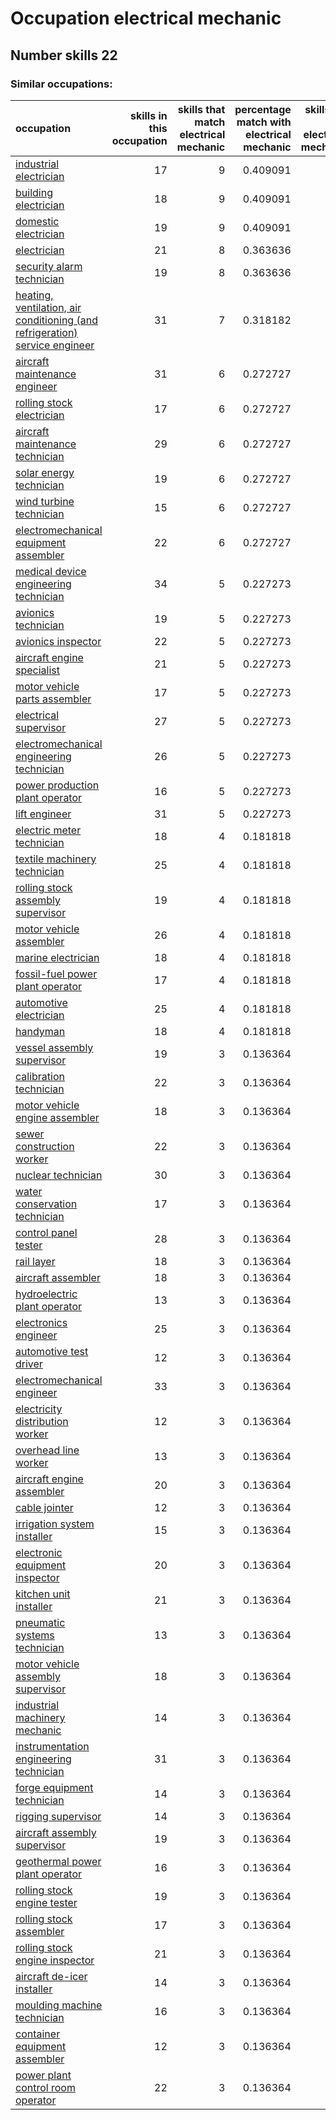 # Occupation electrical mechanic
## Number skills 22
### Similar occupations:
| occupation                                                                                                                                                    |   skills in this occupation |   skills that match electrical mechanic |   percentage match with electrical mechanic |   skills not in electrical mechanic |
|:--------------------------------------------------------------------------------------------------------------------------------------------------------------|----------------------------:|----------------------------------------:|--------------------------------------------:|------------------------------------:|
| [industrial electrician](industrial_electrician.md)                                                                                                           |                          17 |                                       9 |                                    0.409091 |                                   8 |
| [building electrician](building_electrician.md)                                                                                                               |                          18 |                                       9 |                                    0.409091 |                                   9 |
| [domestic electrician](domestic_electrician.md)                                                                                                               |                          19 |                                       9 |                                    0.409091 |                                  10 |
| [electrician](electrician.md)                                                                                                                                 |                          21 |                                       8 |                                    0.363636 |                                  13 |
| [security alarm technician](security_alarm_technician.md)                                                                                                     |                          19 |                                       8 |                                    0.363636 |                                  11 |
| [heating, ventilation, air conditioning (and refrigeration) service engineer](heating,_ventilation,_air_conditioning_(and_refrigeration)_service_engineer.md) |                          31 |                                       7 |                                    0.318182 |                                  24 |
| [aircraft maintenance engineer](aircraft_maintenance_engineer.md)                                                                                             |                          31 |                                       6 |                                    0.272727 |                                  25 |
| [rolling stock electrician](rolling_stock_electrician.md)                                                                                                     |                          17 |                                       6 |                                    0.272727 |                                  11 |
| [aircraft maintenance technician](aircraft_maintenance_technician.md)                                                                                         |                          29 |                                       6 |                                    0.272727 |                                  23 |
| [solar energy technician](solar_energy_technician.md)                                                                                                         |                          19 |                                       6 |                                    0.272727 |                                  13 |
| [wind turbine technician](wind_turbine_technician.md)                                                                                                         |                          15 |                                       6 |                                    0.272727 |                                   9 |
| [electromechanical equipment assembler](electromechanical_equipment_assembler.md)                                                                             |                          22 |                                       6 |                                    0.272727 |                                  16 |
| [medical device engineering technician](medical_device_engineering_technician.md)                                                                             |                          34 |                                       5 |                                    0.227273 |                                  29 |
| [avionics technician](avionics_technician.md)                                                                                                                 |                          19 |                                       5 |                                    0.227273 |                                  14 |
| [avionics inspector](avionics_inspector.md)                                                                                                                   |                          22 |                                       5 |                                    0.227273 |                                  17 |
| [aircraft engine specialist](aircraft_engine_specialist.md)                                                                                                   |                          21 |                                       5 |                                    0.227273 |                                  16 |
| [motor vehicle parts assembler](motor_vehicle_parts_assembler.md)                                                                                             |                          17 |                                       5 |                                    0.227273 |                                  12 |
| [electrical supervisor](electrical_supervisor.md)                                                                                                             |                          27 |                                       5 |                                    0.227273 |                                  22 |
| [electromechanical engineering technician](electromechanical_engineering_technician.md)                                                                       |                          26 |                                       5 |                                    0.227273 |                                  21 |
| [power production plant operator](power_production_plant_operator.md)                                                                                         |                          16 |                                       5 |                                    0.227273 |                                  11 |
| [lift engineer](lift_engineer.md)                                                                                                                             |                          31 |                                       5 |                                    0.227273 |                                  26 |
| [electric meter technician](electric_meter_technician.md)                                                                                                     |                          18 |                                       4 |                                    0.181818 |                                  14 |
| [textile machinery technician](textile_machinery_technician.md)                                                                                               |                          25 |                                       4 |                                    0.181818 |                                  21 |
| [rolling stock assembly supervisor](rolling_stock_assembly_supervisor.md)                                                                                     |                          19 |                                       4 |                                    0.181818 |                                  15 |
| [motor vehicle assembler](motor_vehicle_assembler.md)                                                                                                         |                          26 |                                       4 |                                    0.181818 |                                  22 |
| [marine electrician](marine_electrician.md)                                                                                                                   |                          18 |                                       4 |                                    0.181818 |                                  14 |
| [fossil-fuel power plant operator](fossil-fuel_power_plant_operator.md)                                                                                       |                          17 |                                       4 |                                    0.181818 |                                  13 |
| [automotive electrician](automotive_electrician.md)                                                                                                           |                          25 |                                       4 |                                    0.181818 |                                  21 |
| [handyman](handyman.md)                                                                                                                                       |                          18 |                                       4 |                                    0.181818 |                                  14 |
| [vessel assembly supervisor](vessel_assembly_supervisor.md)                                                                                                   |                          19 |                                       3 |                                    0.136364 |                                  16 |
| [calibration technician](calibration_technician.md)                                                                                                           |                          22 |                                       3 |                                    0.136364 |                                  19 |
| [motor vehicle engine assembler](motor_vehicle_engine_assembler.md)                                                                                           |                          18 |                                       3 |                                    0.136364 |                                  15 |
| [sewer construction worker](sewer_construction_worker.md)                                                                                                     |                          22 |                                       3 |                                    0.136364 |                                  19 |
| [nuclear technician](nuclear_technician.md)                                                                                                                   |                          30 |                                       3 |                                    0.136364 |                                  27 |
| [water conservation technician](water_conservation_technician.md)                                                                                             |                          17 |                                       3 |                                    0.136364 |                                  14 |
| [control panel tester](control_panel_tester.md)                                                                                                               |                          28 |                                       3 |                                    0.136364 |                                  25 |
| [rail layer](rail_layer.md)                                                                                                                                   |                          18 |                                       3 |                                    0.136364 |                                  15 |
| [aircraft assembler](aircraft_assembler.md)                                                                                                                   |                          18 |                                       3 |                                    0.136364 |                                  15 |
| [hydroelectric plant operator](hydroelectric_plant_operator.md)                                                                                               |                          13 |                                       3 |                                    0.136364 |                                  10 |
| [electronics engineer](electronics_engineer.md)                                                                                                               |                          25 |                                       3 |                                    0.136364 |                                  22 |
| [automotive test driver](automotive_test_driver.md)                                                                                                           |                          12 |                                       3 |                                    0.136364 |                                   9 |
| [electromechanical engineer](electromechanical_engineer.md)                                                                                                   |                          33 |                                       3 |                                    0.136364 |                                  30 |
| [electricity distribution worker](electricity_distribution_worker.md)                                                                                         |                          12 |                                       3 |                                    0.136364 |                                   9 |
| [overhead line worker](overhead_line_worker.md)                                                                                                               |                          13 |                                       3 |                                    0.136364 |                                  10 |
| [aircraft engine assembler](aircraft_engine_assembler.md)                                                                                                     |                          20 |                                       3 |                                    0.136364 |                                  17 |
| [cable jointer](cable_jointer.md)                                                                                                                             |                          12 |                                       3 |                                    0.136364 |                                   9 |
| [irrigation system installer](irrigation_system_installer.md)                                                                                                 |                          15 |                                       3 |                                    0.136364 |                                  12 |
| [electronic equipment inspector](electronic_equipment_inspector.md)                                                                                           |                          20 |                                       3 |                                    0.136364 |                                  17 |
| [kitchen unit installer](kitchen_unit_installer.md)                                                                                                           |                          21 |                                       3 |                                    0.136364 |                                  18 |
| [pneumatic systems technician](pneumatic_systems_technician.md)                                                                                               |                          13 |                                       3 |                                    0.136364 |                                  10 |
| [motor vehicle assembly supervisor](motor_vehicle_assembly_supervisor.md)                                                                                     |                          18 |                                       3 |                                    0.136364 |                                  15 |
| [industrial machinery mechanic](industrial_machinery_mechanic.md)                                                                                             |                          14 |                                       3 |                                    0.136364 |                                  11 |
| [instrumentation engineering technician](instrumentation_engineering_technician.md)                                                                           |                          31 |                                       3 |                                    0.136364 |                                  28 |
| [forge equipment technician](forge_equipment_technician.md)                                                                                                   |                          14 |                                       3 |                                    0.136364 |                                  11 |
| [rigging supervisor](rigging_supervisor.md)                                                                                                                   |                          14 |                                       3 |                                    0.136364 |                                  11 |
| [aircraft assembly supervisor](aircraft_assembly_supervisor.md)                                                                                               |                          19 |                                       3 |                                    0.136364 |                                  16 |
| [geothermal power plant operator](geothermal_power_plant_operator.md)                                                                                         |                          16 |                                       3 |                                    0.136364 |                                  13 |
| [rolling stock engine tester](rolling_stock_engine_tester.md)                                                                                                 |                          19 |                                       3 |                                    0.136364 |                                  16 |
| [rolling stock assembler](rolling_stock_assembler.md)                                                                                                         |                          17 |                                       3 |                                    0.136364 |                                  14 |
| [rolling stock engine inspector](rolling_stock_engine_inspector.md)                                                                                           |                          21 |                                       3 |                                    0.136364 |                                  18 |
| [aircraft de-icer installer](aircraft_de-icer_installer.md)                                                                                                   |                          14 |                                       3 |                                    0.136364 |                                  11 |
| [moulding machine technician](moulding_machine_technician.md)                                                                                                 |                          16 |                                       3 |                                    0.136364 |                                  13 |
| [container equipment assembler](container_equipment_assembler.md)                                                                                             |                          12 |                                       3 |                                    0.136364 |                                   9 |
| [power plant control room operator](power_plant_control_room_operator.md)                                                                                     |                          22 |                                       3 |                                    0.136364 |                                  19 |
